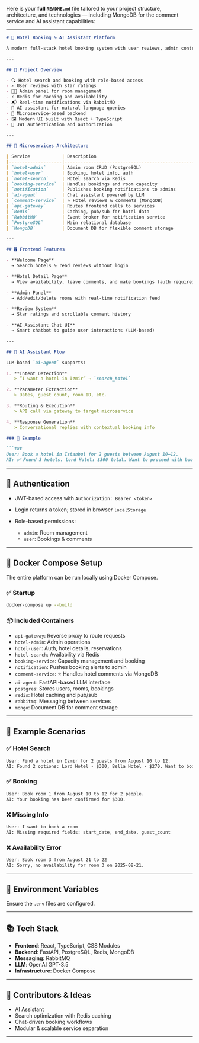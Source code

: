 Here is your **full `README.md`** file tailored to your project structure, architecture, and technologies — including MongoDB for the comment service and AI assistant capabilities:

---

````md
# 🏨 Hotel Booking & AI Assistant Platform

A modern full-stack hotel booking system with user reviews, admin control, and an AI-powered chat assistant. Built on microservices architecture and enhanced with Redis, RabbitMQ, and LLM-based conversation flow.

---

## 🚀 Project Overview

- 🔍 Hotel search and booking with role-based access
- ✍️ User reviews with star ratings
- 🧑‍💼 Admin panel for room management
- ⚡ Redis for caching and availability
- 📬 Real-time notifications via RabbitMQ
- 🤖 AI assistant for natural language queries
- 🧱 Microservice-based backend
- 🖼️ Modern UI built with React + TypeScript
- 🔐 JWT authentication and authorization

---

## 🧱 Microservices Architecture

| Service            | Description                                       |
|--------------------|---------------------------------------------------|
| `hotel-admin`      | Admin room CRUD (PostgreSQL)                      |
| `hotel-user`       | Booking, hotel info, auth                         |
| `hotel-search`     | Hotel search via Redis                            |
| `booking-service`  | Handles bookings and room capacity                |
| `notification`     | Publishes booking notifications to admins         |
| `ai-agent`         | Chat assistant powered by LLM                     |
| `comment-service`  | ⭐ Hotel reviews & comments (MongoDB)              |
| `api-gateway`      | Routes frontend calls to services                 |
| `Redis`            | Caching, pub/sub for hotel data                   |
| `RabbitMQ`         | Event broker for notification service             |
| `PostgreSQL`       | Main relational database                          |
| `MongoDB`          | Document DB for flexible comment storage          |

---

## 🖥️ Frontend Features

- **Welcome Page**  
  → Search hotels & read reviews without login

- **Hotel Detail Page**  
  → View availability, leave comments, and make bookings (auth required)

- **Admin Panel**  
  → Add/edit/delete rooms with real-time notification feed

- **Review System**  
  → Star ratings and scrollable comment history

- **AI Assistant Chat UI**  
  → Smart chatbot to guide user interactions (LLM-based)

---

## 🤖 AI Assistant Flow

LLM-based `ai-agent` supports:

1. **Intent Detection**  
   > “I want a hotel in Izmir” → `search_hotel`

2. **Parameter Extraction**  
   > Dates, guest count, room ID, etc.

3. **Routing & Execution**  
   > API call via gateway to target microservice

4. **Response Generation**  
   > Conversational replies with contextual booking info

### 🧠 Example

```txt
User: Book a hotel in Istanbul for 2 guests between August 10–12.
AI: ✅ Found 3 hotels. Lord Hotel: $300 total. Want to proceed with booking?
````

---

## 🔐 Authentication

* JWT-based access with `Authorization: Bearer <token>`
* Login returns a token; stored in browser `localStorage`
* Role-based permissions:

  * `admin`: Room management
  * `user`: Bookings & comments

---

## 🐳 Docker Compose Setup

The entire platform can be run locally using Docker Compose.

### ✅ Startup

```bash
docker-compose up --build
```

### 📦 Included Containers

* `api-gateway`: Reverse proxy to route requests
* `hotel-admin`: Admin operations
* `hotel-user`: Auth, hotel details, reservations
* `hotel-search`: Availability via Redis
* `booking-service`: Capacity management and booking
* `notification`: Pushes booking alerts to admin
* `comment-service`: ⭐ Handles hotel comments via MongoDB
* `ai-agent`: FastAPI-based LLM interface
* `postgres`: Stores users, rooms, bookings
* `redis`: Hotel caching and pub/sub
* `rabbitmq`: Messaging between services
* `mongo`: Document DB for comment storage

---

## 🧪 Example Scenarios

### ✅ Hotel Search

```txt
User: Find a hotel in Izmir for 2 guests from August 10 to 12.
AI: Found 2 options: Lord Hotel - $300, Bella Hotel - $270. Want to book?
```

### ✅ Booking

```txt
User: Book room 1 from August 10 to 12 for 2 people.
AI: Your booking has been confirmed for $300.
```

### ❌ Missing Info

```txt
User: I want to book a room
AI: Missing required fields: start_date, end_date, guest_count
```

### ❌ Availability Error

```txt
User: Book room 3 from August 21 to 22
AI: Sorry, no availability for room 3 on 2025-08-21.
```

---

## 📁 Environment Variables

Ensure the `.env` files are configured.

---

## 📚 Tech Stack

* **Frontend**: React, TypeScript, CSS Modules
* **Backend**: FastAPI, PostgreSQL, Redis, MongoDB
* **Messaging**: RabbitMQ
* **LLM**: OpenAI GPT-3.5
* **Infrastructure**: Docker Compose

---

## 🧠 Contributors & Ideas

* AI Assistant
* Search optimization with Redis caching
* Chat-driven booking workflows
* Modular & scalable service separation

---

